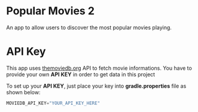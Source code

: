 # Popular Movies 2
An app to allow users to discover the most popular movies playing.

# API Key
This app uses [themoviedb.org](https://www.themoviedb.org/) API to fetch movie informations. You have to provide your own **API KEY** in order to get data in this project

To set up your **API KEY**, just place your key into **gradle.properties** file as shown below:

```gradle
MOVIEDB_API_KEY="YOUR_API_KEY_HERE"
```
